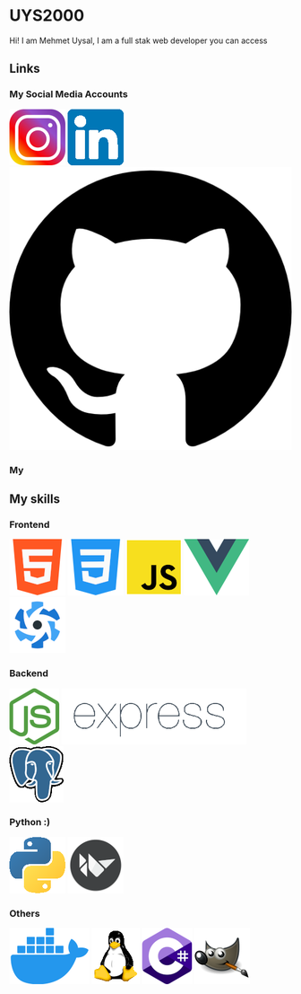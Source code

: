 # UYS2000

Hi! I am Mehmet Uysal, I am a full stak web developer you can access

## Links

### My Social Media Accounts

[![INSTA][INSTAIMG]][INSTALINK] [![IN][INIMG]][INLINK] [![GIT][GITIMG]][GITLINK]

### My

## My skills

### Frontend

![HTML] ![CSS] ![JS] ![VUE] ![QUASAR]

### Backend

![NODE] ![EXP] ![POST]

### Python :)

![PYT] ![KIVY]

### Others

![DOCKER] ![LINUX] ![C#] ![GIMP]

[INSTAIMG]:https://github.com/uys2000/uys2000/blob/master/images/insta.png?raw=true
[INSTALINK]:https://www.instagram.com/uys.2000/
[INIMG]:https://github.com/uys2000/uys2000/blob/master/images/in.png?raw=true
[INLINK]:https://www.linkedin.com/in/uys2000/
[GITIMG]:https://github.com/uys2000/uys2000/blob/master/images/git.png?raw=true
[GITLINK]:https://github.com/uys2000

[HTML]:https://github.com/uys2000/uys2000/blob/master/images/html.png?raw=true
[CSS]:https://github.com/uys2000/uys2000/blob/master/images/css.png?raw=true
[JS]:https://github.com/uys2000/uys2000/blob/master/images/js.png?raw=true
[VUE]:https://github.com/uys2000/uys2000/blob/master/images/vue.png?raw=true
[QUASAR]:https://github.com/uys2000/uys2000/blob/master/images/quasar.png?raw=true
[NODE]:https://github.com/uys2000/uys2000/blob/master/images/node.png?raw=true
[EXP]:https://github.com/uys2000/uys2000/blob/master/images/exp.png?raw=true
[POST]:https://github.com/uys2000/uys2000/blob/master/images/post.png?raw=true
[PYT]:https://github.com/uys2000/uys2000/blob/master/images/pyt.png?raw=true
[KIVY]:https://github.com/uys2000/uys2000/blob/master/images/kivy.png?raw=true
[DOCKER]:https://github.com/uys2000/uys2000/blob/master/images/docker.png?raw=true
[LINUX]:https://github.com/uys2000/uys2000/blob/master/images/linux.png?raw=true
[C#]:https://github.com/uys2000/uys2000/blob/master/images/c.png?raw=true
[GIMP]:https://github.com/uys2000/uys2000/blob/master/images/gimp.png?raw=true
